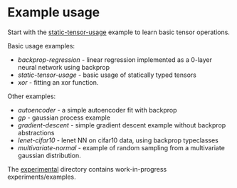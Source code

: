 # Example usage

Start with the [static-tensor-usage](https://github.com/hasktorch/hasktorch/blob/master/examples/static-tensor-usage/Main.hs) example to learn basic tensor operations.

Basic usage examples:

- *backprop-regression* - linear regression implemented as a 0-layer neural network using backprop
- *static-tensor-usage* - basic usage of statically typed tensors
- *xor* - fitting an xor function.

Other examples:

- *autoencoder* - a simple autoencoder fit with backprop
- *gp* - gaussian process example
- *gradient-descent* - simple gradient descent example without backprop abstractions
- *lenet-cifar10* - lenet NN on cifar10 data, using backprop typeclasses
- *multivariate-normal* - example of random sampling from a multivariate
  gaussian distribution.

The [experimental](./experimental) directory contains work-in-progress experiments/examples.